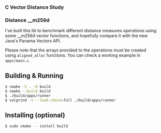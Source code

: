 ### C Vector Distance Study
### Distance __m256d

I've built this lib to benchmark different distance measures operations using some ___m256d_ vector functions, and hopefully compare it with the new Java's Panama Vectors API.

Please note that the arrays provided to the operations must be created using `aligned_alloc` functions. You can check a working example in `apps/main.c`.

## Building & Running
``` bash
$ cmake -S . -B build
$ cmake --build build
$ ./build/apps/runner
$ valgrind -v --leak-check=full ./build/apps/runner
```

## Installing (optional)
``` bash
$ sudo cmake -- install build
```